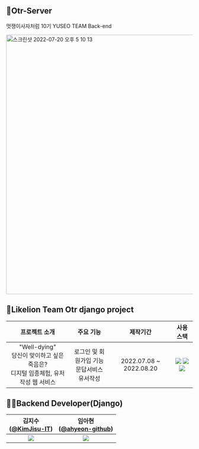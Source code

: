 ## 🌈Otr-Server
멋쟁이사자처럼 10기 YUSEO TEAM Back-end

<img width="700" alt="스크린샷 2022-07-20 오후 5 10 13" src="https://user-images.githubusercontent.com/80513699/179931163-6e4d78ec-fa7e-446a-8982-575946df8b44.png">


## 🦁Likelion Team Otr django project 

| 프로젝트 소개 | 주요 기능 | 제작기간 | 사용 스택 |
|:-------------:|:---------:|:--------:|:--------:|
|"Well-dying"<br>당신이 맞이하고 싶은 죽음은?<br>디지털 임종체험, 유저작성 웹 서비스 |로그인 및 회원가입 기능<br>문답서비스<br>유서작성|2022.07.08 ~ 2022.08.20|<img src="https://img.shields.io/badge/python-3776AB?style=for-the-badge&logo=python&logoColor=white"> <img src="https://img.shields.io/badge/django-092E20?style=for-the-badge&logo=django&logoColor=white"> <img src="https://img.shields.io/badge/github-181717?style=for-the-badge&logo=github&logoColor=white">  |



## 👩‍💻Backend Developer(Django)
|김지수 <br/>([@KimJisu-IT](https://github.com/KimJisu-IT))|임아현 <br/>([@ahyeon-github](https://github.com/ahyeon-github))
|:---:|:---:|
|![](https://user-images.githubusercontent.com/86948824/179921960-d309b01e-1ec9-4b5e-ad46-bcac041dc109.jpg)|![](https://user-images.githubusercontent.com/80513699/179923791-bd9ab0c4-73ea-4cbf-95fa-21b1d1d173ef.png)|

